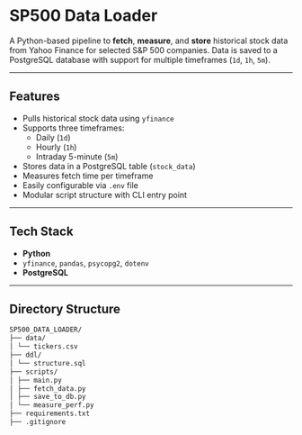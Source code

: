 # SP500 Data Loader

A Python-based pipeline to **fetch**, **measure**, and **store** historical stock data from Yahoo Finance for selected S&P 500 companies. Data is saved to a PostgreSQL database with support for multiple timeframes (`1d`, `1h`, `5m`).

---

## Features

- Pulls historical stock data using `yfinance`
- Supports three timeframes:
  - Daily (`1d`)
  - Hourly (`1h`)
  - Intraday 5-minute (`5m`)
- Stores data in a PostgreSQL table (`stock_data`)
- Measures fetch time per timeframe
- Easily configurable via `.env` file
- Modular script structure with CLI entry point

---

## Tech Stack

- **Python**
- `yfinance`, `pandas`, `psycopg2`, `dotenv`
- **PostgreSQL**

---

## Directory Structure
```bash
SP500_DATA_LOADER/
├── data/
│ └── tickers.csv
├── ddl/
│ └── structure.sql
├── scripts/
│ ├── main.py
│ ├── fetch_data.py
│ ├── save_to_db.py
│ └── measure_perf.py
├── requirements.txt
├── .gitignore
